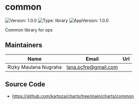 

# common

![Version: 1.0.0](https://img.shields.io/badge/Version-1.0.0-informational?style=flat-square) ![Type: library](https://img.shields.io/badge/Type-library-informational?style=flat-square) ![AppVersion: 1.0.0](https://img.shields.io/badge/AppVersion-1.0.0-informational?style=flat-square)

Common library for ops

## Maintainers

| Name | Email | Url |
| ---- | ------ | --- |
| Rizky Maulana Nugraha | lana.pcfre@gmail.com |  |

## Source Code

* <https://github.com/kartoza/charts/tree/main/charts/common>

